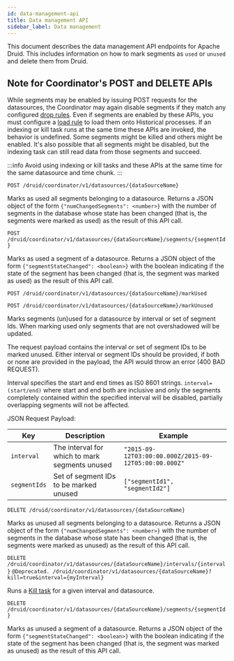 ```yaml
---
id: data-management-api
title: Data management API
sidebar_label: Data management
---
```


<!--
  ~ Licensed to the Apache Software Foundation (ASF) under one
  ~ or more contributor license agreements.  See the NOTICE file
  ~ distributed with this work for additional information
  ~ regarding copyright ownership.  The ASF licenses this file
  ~ to you under the Apache License, Version 2.0 (the
  ~ "License"); you may not use this file except in compliance
  ~ with the License.  You may obtain a copy of the License at
  ~
  ~   http://www.apache.org/licenses/LICENSE-2.0
  ~
  ~ Unless required by applicable law or agreed to in writing,
  ~ software distributed under the License is distributed on an
  ~ "AS IS" BASIS, WITHOUT WARRANTIES OR CONDITIONS OF ANY
  ~ KIND, either express or implied.  See the License for the
  ~ specific language governing permissions and limitations
  ~ under the License.
  -->

This document describes the data management API endpoints for Apache Druid. This includes information on how to mark segments as `used` or `unused` and delete them from Druid.

## Note for Coordinator's POST and DELETE APIs

While segments may be enabled by issuing POST requests for the datasources, the Coordinator may again disable segments if they match any configured [drop rules](../operations/rule-configuration.md#drop-rules). Even if segments are enabled by these APIs, you must configure a [load rule](../operations/rule-configuration.md#load-rules) to load them onto Historical processes. If an indexing or kill task runs at the same time these APIs are invoked, the behavior is undefined. Some segments might be killed and others might be enabled. It's also possible that all segments might be disabled, but the indexing task can still read data from those segments and succeed.

:::info
Avoid using indexing or kill tasks and these APIs at the same time for the same datasource and time chunk.
:::

`POST /druid/coordinator/v1/datasources/{dataSourceName}`

Marks as used all segments belonging to a datasource. Returns a JSON object of the form
`{"numChangedSegments": <number>}` with the number of segments in the database whose state has been changed (that is,
the segments were marked as used) as the result of this API call.

`POST /druid/coordinator/v1/datasources/{dataSourceName}/segments/{segmentId}`

Marks as used a segment of a datasource. Returns a JSON object of the form `{"segmentStateChanged": <boolean>}` with
the boolean indicating if the state of the segment has been changed (that is, the segment was marked as used) as the
result of this API call.

`POST /druid/coordinator/v1/datasources/{dataSourceName}/markUsed`

`POST /druid/coordinator/v1/datasources/{dataSourceName}/markUnused`

Marks segments (un)used for a datasource by interval or set of segment Ids. When marking used only segments that are not overshadowed will be updated.

The request payload contains the interval or set of segment IDs to be marked unused.
Either interval or segment IDs should be provided, if both or none are provided in the payload, the API would throw an error (400 BAD REQUEST).

Interval specifies the start and end times as IS0 8601 strings. `interval=(start/end)` where start and end both are inclusive and only the segments completely contained within the specified interval will be disabled, partially overlapping segments will not be affected.

JSON Request Payload:

 |Key|Description|Example|
|----------|-------------|---------|
|`interval`|The interval for which to mark segments unused|`"2015-09-12T03:00:00.000Z/2015-09-12T05:00:00.000Z"`|
|`segmentIds`|Set of segment IDs to be marked unused|`["segmentId1", "segmentId2"]`|

`DELETE /druid/coordinator/v1/datasources/{dataSourceName}`

Marks as unused all segments belonging to a datasource. Returns a JSON object of the form
`{"numChangedSegments": <number>}` with the number of segments in the database whose state has been changed (that is,
the segments were marked as unused) as the result of this API call.

`DELETE /druid/coordinator/v1/datasources/{dataSourceName}/intervals/{interval}`
`@Deprecated. /druid/coordinator/v1/datasources/{dataSourceName}?kill=true&interval={myInterval}`

Runs a [Kill task](../ingestion/tasks.md) for a given interval and datasource.

`DELETE /druid/coordinator/v1/datasources/{dataSourceName}/segments/{segmentId}`

Marks as unused a segment of a datasource. Returns a JSON object of the form `{"segmentStateChanged": <boolean>}` with
the boolean indicating if the state of the segment has been changed (that is, the segment was marked as unused) as the
result of this API call.

